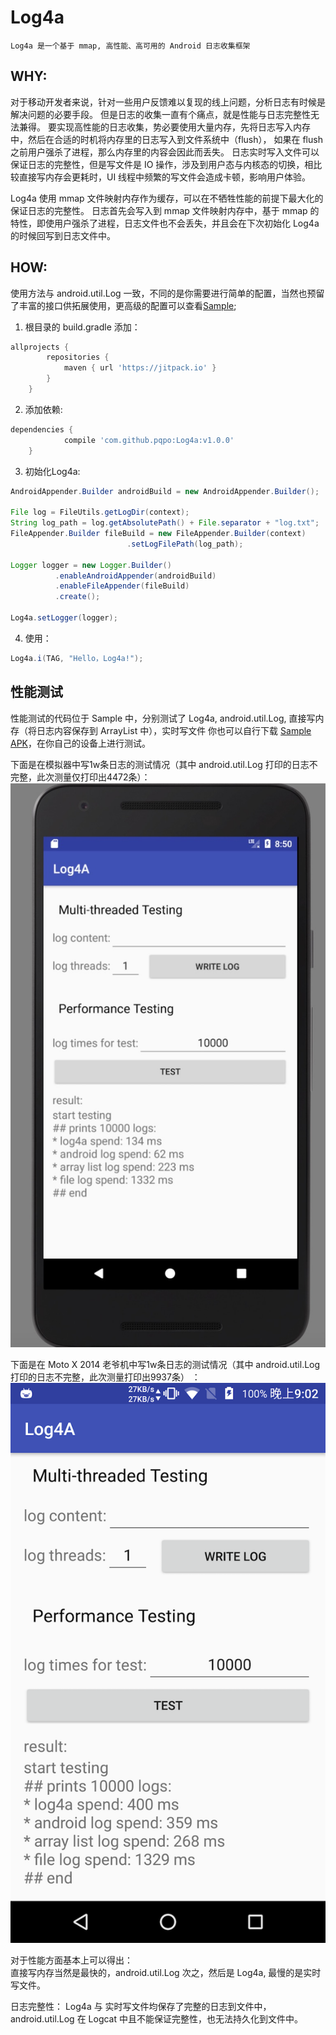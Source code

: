 # Log4a

    Log4a 是一个基于 mmap, 高性能、高可用的 Android 日志收集框架


## WHY:

对于移动开发者来说，针对一些用户反馈难以复现的线上问题，分析日志有时候是解决问题的必要手段。
但是日志的收集一直有个痛点，就是性能与日志完整性无法兼得。
要实现高性能的日志收集，势必要使用大量内存，先将日志写入内存中，然后在合适的时机将内存里的日志写入到文件系统中（flush），
如果在 flush 之前用户强杀了进程，那么内存里的内容会因此而丢失。
日志实时写入文件可以保证日志的完整性，但是写文件是 IO 操作，涉及到用户态与内核态的切换，相比较直接写内存会更耗时，UI 线程中频繁的写文件会造成卡顿，影响用户体验。

Log4a 使用 mmap 文件映射内存作为缓存，可以在不牺牲性能的前提下最大化的保证日志的完整性。
日志首先会写入到 mmap 文件映射内存中，基于 mmap 的特性，即使用户强杀了进程，日志文件也不会丢失，并且会在下次初始化 Log4a 的时候回写到日志文件中。

## HOW:

使用方法与 android.util.Log 一致，不同的是你需要进行简单的配置，当然也预留了丰富的接口供拓展使用，更高级的配置可以查看[Sample](https://github.com/pqpo/Log4a/blob/7d92dc4ad244c8af80d0c5ce6e02d7bff53277b8/app/src/main/java/me/pqpo/log4a/LogInit.java#L23);

1. 根目录的 build.gradle 添加：
```groovy
allprojects {
		repositories {
			maven { url 'https://jitpack.io' }
		}
	}
```

2. 添加依赖:
```groovy
dependencies {
	        compile 'com.github.pqpo:Log4a:v1.0.0'
	}
```

3. 初始化Log4a:
```java
AndroidAppender.Builder androidBuild = new AndroidAppender.Builder();

File log = FileUtils.getLogDir(context);
String log_path = log.getAbsolutePath() + File.separator + "log.txt";
FileAppender.Builder fileBuild = new FileAppender.Builder(context)
                          .setLogFilePath(log_path);
                          
Logger logger = new Logger.Builder()
          .enableAndroidAppender(androidBuild)
          .enableFileAppender(fileBuild)
          .create();
          
Log4a.setLogger(logger);
```

4. 使用：
```java
Log4a.i(TAG, "Hello，Log4a!");
```

## 性能测试

性能测试的代码位于 Sample 中，分别测试了 Log4a, android.util.Log, 直接写内存（将日志内容保存到 ArrayList 中），实时写文件
你也可以自行下载 [Sample APK](art/log4a_sample_v1.0.0.apk)，在你自己的设备上进行测试。

下面是在模拟器中写1w条日志的测试情况（其中 android.util.Log 打印的日志不完整，此次测量仅打印出4472条）：
![](art/Emulator.jpg)

下面是在 Moto X 2014 老爷机中写1w条日志的测试情况（其中 android.util.Log 打印的日志不完整，此次测量打印出9937条） ：
![](art/motox.png)

对于性能方面基本上可以得出：  
直接写内存当然是最快的，android.util.Log 次之，然后是 Log4a, 最慢的是实时写文件。

日志完整性：
Log4a 与 实时写文件均保存了完整的日志到文件中，android.util.Log 在 Logcat 中且不能保证完整性，也无法持久化到文件中。